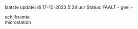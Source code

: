 laatste update: 
di 17-10-2023  5:34   uur 
Status: FAALT - geel - 
<div class="service R">schijfruimte</div><div class="service R">microstation</div>